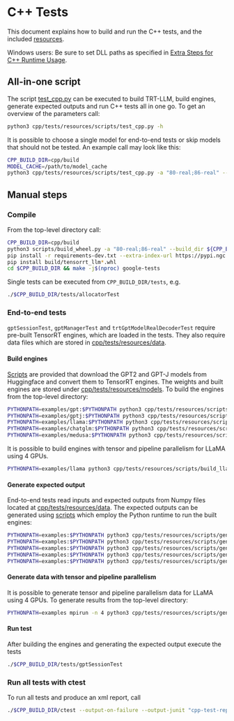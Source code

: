 # C++ Tests

This document explains how to build and run the C++ tests, and the included [resources](resources).

Windows users: Be sure to set DLL paths as specified in [Extra Steps for C++ Runtime Usage](../../windows/README.md#extra-steps-for-c-runtime-usage).

## All-in-one script

The script [test_cpp.py](resources/scripts/test_cpp.py) can be executed to build TRT-LLM, build engines, generate expected outputs and run C++ tests all in one go.
To get an overview of the parameters call:

```bash
python3 cpp/tests/resources/scripts/test_cpp.py -h
```

It is possible to choose a single model for end-to-end tests or skip models that should not be tested.
An example call may look like this:

```bash
CPP_BUILD_DIR=cpp/build
MODEL_CACHE=/path/to/model_cache
python3 cpp/tests/resources/scripts/test_cpp.py -a "80-real;86-real" --build_dir ${CPP_BUILD_DIR} --trt_root /usr/local/tensorrt --model_cache ${MODEL_CACHE} --only_gptj
```

## Manual steps

### Compile

From the top-level directory call:

```bash
CPP_BUILD_DIR=cpp/build
python3 scripts/build_wheel.py -a "80-real;86-real" --build_dir ${CPP_BUILD_DIR} --trt_root /usr/local/tensorrt
pip install -r requirements-dev.txt --extra-index-url https://pypi.ngc.nvidia.com
pip install build/tensorrt_llm*.whl
cd $CPP_BUILD_DIR && make -j$(nproc) google-tests
```

Single tests can be executed from `CPP_BUILD_DIR/tests`, e.g.

```bash
./$CPP_BUILD_DIR/tests/allocatorTest
```

### End-to-end tests

`gptSessionTest`, `gptManagerTest` and `trtGptModelRealDecoderTest` require pre-built TensorRT engines, which are loaded in the tests. They also require data files which are stored in [cpp/tests/resources/data](resources/data).

#### Build engines

[Scripts](resources/scripts) are provided that download the GPT2 and GPT-J models from Huggingface and convert them to TensorRT engines.
The weights and built engines are stored under [cpp/tests/resources/models](resources/models).
To build the engines from the top-level directory:

```bash
PYTHONPATH=examples/gpt:$PYTHONPATH python3 cpp/tests/resources/scripts/build_gpt_engines.py
PYTHONPATH=examples/gptj:$PYTHONPATH python3 cpp/tests/resources/scripts/build_gptj_engines.py
PYTHONPATH=examples/llama:$PYTHONPATH python3 cpp/tests/resources/scripts/build_llama_engines.py
PYTHONPATH=examples/chatglm:$PYTHONPATH python3 cpp/tests/resources/scripts/build_chatglm_engines.py
PYTHONPATH=examples/medusa:$PYTHONPATH python3 cpp/tests/resources/scripts/build_medusa_engines.py
```

It is possible to build engines with tensor and pipeline parallelism for LLaMA using 4 GPUs.

```bash
PYTHONPATH=examples/llama python3 cpp/tests/resources/scripts/build_llama_engines.py --only_multi_gpu
```

#### Generate expected output

End-to-end tests read inputs and expected outputs from Numpy files located at [cpp/tests/resources/data](resources/data). The expected outputs can be generated using [scripts](resources/scripts) which employ the Python runtime to run the built engines:

```bash
PYTHONPATH=examples:$PYTHONPATH python3 cpp/tests/resources/scripts/generate_expected_gpt_output.py
PYTHONPATH=examples:$PYTHONPATH python3 cpp/tests/resources/scripts/generate_expected_gptj_output.py
PYTHONPATH=examples:$PYTHONPATH python3 cpp/tests/resources/scripts/generate_expected_llama_output.py
PYTHONPATH=examples:$PYTHONPATH python3 cpp/tests/resources/scripts/generate_expected_chatglm_output.py
PYTHONPATH=examples:$PYTHONPATH python3 cpp/tests/resources/scripts/generate_expected_medusa_output.py
```

#### Generate data with tensor and pipeline parallelism

It is possible to generate tensor and pipeline parallelism data for LLaMA using 4 GPUs. To generate results from the top-level directory:

```bash
PYTHONPATH=examples mpirun -n 4 python3 cpp/tests/resources/scripts/generate_expected_llama_output.py --only_multi_gpu
```

#### Run test

After building the engines and generating the expected output execute the tests

```bash
./$CPP_BUILD_DIR/tests/gptSessionTest
```

### Run all tests with ctest

To run all tests and produce an xml report, call

```bash
./$CPP_BUILD_DIR/ctest --output-on-failure --output-junit "cpp-test-report.xml"
```
